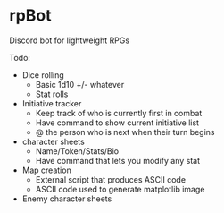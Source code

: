 # rpBot
Discord bot for lightweight RPGs

Todo:
* Dice rolling
  * Basic 1d10 +/- whatever
  * Stat rolls
* Initiative tracker
  * Keep track of who is currently first in combat
  * Have command to show current initiative list
  * @ the person who is next when their turn begins
* character sheets
  * Name/Token/Stats/Bio
  * Have command that lets you modify any stat
* Map creation
  * External script that produces ASCII code
  * ASCII code used to generate matplotlib image
* Enemy character sheets

